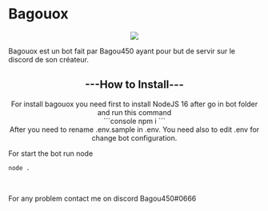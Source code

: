 # Bagouox
<p align="center">
  <img src="https://images-ext-2.discordapp.net/external/vq3REGtsW1lTtPDMtCyQ8FvbhjiV1KOkrt1u3ZvDO5A/https/cdn.discordapp.com/avatars/444165634155085824/b5cc2146f6f5326025aac4bee011d70c.webp" />
</p>
<p>Bagouox est un bot fait par Bagou450 ayant pour but de servir sur le discord de son créateur.</p>

<h2 align="center">---How to Install---</h2>
<p align="center">For install bagouox you need first to install NodeJS 16 after go in bot folder and run this command<br>
```console
npm i
```
<br> After you need to rename .env.sample in .env. You need also to edit .env for change bot configuration.

For start the bot run node <br>
```console
node .
```
<br>
  
  For any problem contact me on discord Bagou450#0666
</p>

